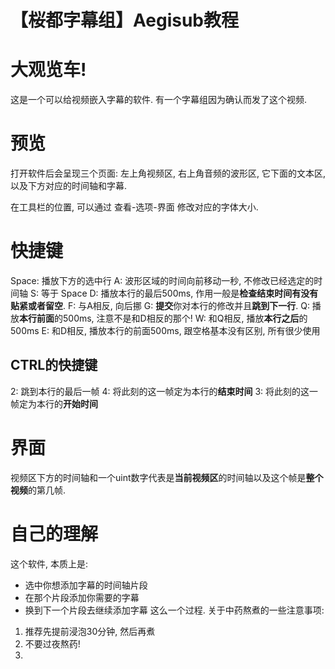 # 【桜都字幕组】Aegisub教程
# 大观览车!
这是一个可以给视频嵌入字幕的软件. 有一个字幕组因为确认而发了这个视频. 

# 预览
打开软件后会呈现三个页面: 左上角视频区, 右上角音频的波形区, 它下面的文本区, 以及下方对应的时间轴和字幕. 

在工具栏的位置, 可以通过 查看-选项-界面 修改对应的字体大小. 

# 快捷键
Space: 播放下方的选中行
A: 波形区域的时间向前移动一秒, 不修改已经选定的时间轴
S: 等于 Space
D: 播放本行的最后500ms, 作用一般是**检查结束时间有没有贴紧或者留空**.
F: 与A相反, 向后挪
G: **提交**你对本行的修改并且**跳到下一行**.
Q: 播放**本行前面**的500ms, 注意不是和D相反的那个!
W: 和Q相反, 播放**本行之后**的500ms
E: 和D相反, 播放本行的前面500ms, 跟空格基本没有区别, 所有很少使用

## CTRL的快捷键
2: 跳到本行的最后一帧
4: 将此刻的这一帧定为本行的**结束时间**
3: 将此刻的这一帧定为本行的**开始时间**

# 界面
视频区下方的时间轴和一个uint数字代表是**当前视频区**的时间轴以及这个帧是**整个视频**的第几帧.

# 自己的理解
这个软件, 本质上是: 
- 选中你想添加字幕的时间轴片段
- 在那个片段添加你需要的字幕
- 换到下一个片段去继续添加字幕
这么一个过程.
关于中药熬煮的一些注意事项: 
1. 推荐先提前浸泡30分钟, 然后再煮
1. 不要过夜熬药!
1. 